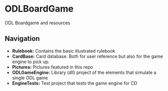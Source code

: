 # ODLBoardGame
ODL Boardgame and resources

## Navigation
- **Rulebook:** Contains the basic illustrated rulebook
- **CardBase:** Card database. Both for user reference but also for the game engine to pick up.
- **Pictures:** Pictures featured in this repo
- **ODLGameEngine:** Library (dll) project of the elements that simulate a single ODL game
- **EngineTests:** Test project that tests the game engine for CD